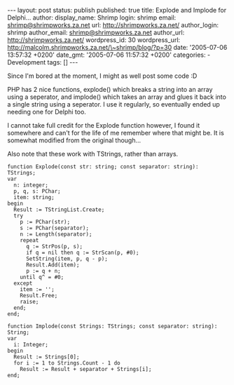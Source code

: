 --- layout: post status: publish published: true title: Explode and
Implode for Delphi… author: display\_name: Shrimp login: shrimp email:
shrimp@shrimpworks.za.net url: http://shrimpworks.za.net/ author\_login:
shrimp author\_email: shrimp@shrimpworks.za.net author\_url:
http://shrimpworks.za.net/ wordpress\_id: 30 wordpress\_url:
http://malcolm.shrimpworks.za.net/\~shrimp/blog/?p=30 date: '2005-07-06
13:57:32 +0200' date\_gmt: '2005-07-06 11:57:32 +0200' categories: -
Development tags: \[\] ---

Since I'm bored at the moment, I might as well post some code :D

PHP has 2 nice functions, explode() which breaks a string into an array
using a seperator, and implode() which takes an array and glues it back
into a single string using a seperator. I use it regularly, so
eventually ended up needing one for Delphi too.

I cannot take full credit for the Explode function however, I found it
somewhere and can't for the life of me remember where that might be. It
is somewhat modified from the original though...

Also note that these work with TStrings, rather than arrays.

``` {.prettyprint}
function Explode(const str: string; const separator: string): TStrings;
var
  n: integer;
  p, q, s: PChar;
  item: string;
begin
  Result := TStringList.Create;
  try
    p := PChar(str);
    s := PChar(separator);
    n := Length(separator);
    repeat
      q := StrPos(p, s);
      if q = nil then q := StrScan(p, #0);
      SetString(item, p, q - p);
      Result.Add(item);
      p := q + n;
    until q^ = #0;
  except
    item := '';
    Result.Free;
    raise;
  end;
end;
```

``` {.prettyprint}
function Implode(const Strings: TStrings; const separator: string): String;
var
  i: Integer;
begin
  Result := Strings[0];
  for i := 1 to Strings.Count - 1 do
    Result := Result + separator + Strings[i];
end;
```
